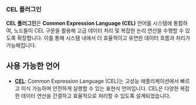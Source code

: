 ### CEL 플러그인

**CEL 플러그인**은 **Common Expression Language (CEL)** 언어를 시스템에 통합하여, 노드들이 CEL 구문을 활용해 고급 데이터 처리 및 복잡한 논리 연산을 수행할 수 있도록
확장합니다. 이를 통해 시스템 내에서 더 효율적이고 유연한 데이터 흐름과 처리가 가능해집니다.

## 사용 가능한 언어

- **[CEL](https://cel.dev)**: Common Expression Language (CEL)는 고성능 애플리케이션에서 빠르고 이식 가능하며 안전하게 실행할 수 있는 표현식 언어입니다. CEL은
  다양한 복잡한 데이터 연산을 간결하고 효율적으로 처리할 수 있도록 설계되었습니다.
